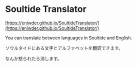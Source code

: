 # Soultide Translator
[https://eniwder.github.io/SoultideTranslator/](https://eniwder.github.io/SoultideTranslator/)

You can translate between languages in Soultide and English.

ソウルタイドにある文字とアルファベットを翻訳できます。

なんか怒られたら消します。
